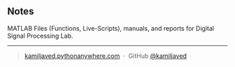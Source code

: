 

## Notes

MATLAB Files (Functions, Live-Scripts), manuals, and reports for Digital Signal Processing Lab.

---

> [kamiljaved.pythonanywhere.com](https://kamiljaved.pythonanywhere.com/) &nbsp;&middot;&nbsp;
> GitHub [@kamiljaved](https://github.com/kamiljaved)
